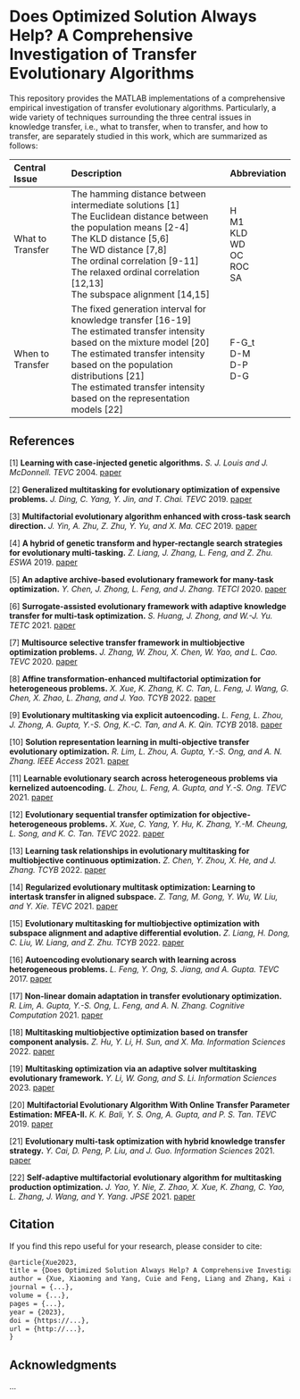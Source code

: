 # Does Optimized Solution Always Help? A Comprehensive Investigation of Transfer Evolutionary Algorithms

This repository provides the MATLAB implementations of a comprehensive empirical investigation of transfer evolutionary algorithms. Particularly, a wide variety of techniques surrounding the three central issues in knowledge transfer, i.e., what to transfer, when to transfer, and how to transfer, are separately studied in this work, which are summarized as follows:

|Central Issue|Description|Abbreviation|
|:-|:-|:-|
|What to Transfer|The hamming distance between intermediate solutions [1]<br>The Euclidean distance between the population means [2-4]<br>The KLD distance [5,6]<br>The WD distance [7,8]<br>The ordinal correlation [9-11]<br>The relaxed ordinal correlation [12,13]<br>The subspace alignment [14,15]|H<br>M1<br>KLD<br>WD<br>OC<br>ROC<br>SA|
|When to Transfer| The fixed generation interval for knowledge transfer [16-19]<br>The estimated transfer intensity based on the mixture model [20]<br>The estimated transfer intensity based on the population distributions [21]<br>The estimated transfer intensity based on the representation models [22]|F-G_t<br>D-M<br>D-P<br>D-G|


## References
[1] **Learning with case-injected genetic algorithms.** *S. J. Louis and J. McDonnell.* *TEVC* 2004. [paper](https://ieeexplore.ieee.org/abstract/document/1324694)

[2] **Generalized multitasking for evolutionary optimization of expensive problems.** *J. Ding, C. Yang, Y. Jin, and T. Chai.* *TEVC* 2019. [paper](https://ieeexplore.ieee.org/abstract/document/8231172)

[3] **Multifactorial evolutionary algorithm enhanced with cross-task search direction.** *J. Yin, A. Zhu, Z. Zhu, Y. Yu, and X. Ma.* *CEC* 2019. [paper](https://ieeexplore.ieee.org/abstract/document/8789959)

[4] **A hybrid of genetic transform and hyper-rectangle search strategies for evolutionary multi-tasking.** *Z. Liang, J. Zhang, L. Feng, and Z. Zhu.* *ESWA* 2019. [paper](https://www.sciencedirect.com/science/article/pii/S0957417419304944)

[5] **An adaptive archive-based evolutionary framework for many-task optimization.** *Y. Chen, J. Zhong, L. Feng, and J. Zhang.* *TETCI* 2020. [paper](https://ieeexplore.ieee.org/abstract/document/8727933)

[6] **Surrogate-assisted evolutionary framework with adaptive knowledge transfer for multi-task optimization.** *S. Huang, J. Zhong, and W.-J. Yu.* *TETC* 2021. [paper](https://ieeexplore.ieee.org/abstract/document/8863918)

[7] **Multisource selective transfer framework in multiobjective optimization problems.** *J. Zhang, W. Zhou, X. Chen, W. Yao, and L. Cao.* *TEVC* 2020. [paper](https://ieeexplore.ieee.org/abstract/document/8752421)

[8] **Affine transformation-enhanced multifactorial optimization for heterogeneous problems.** *X. Xue, K. Zhang, K. C. Tan, L. Feng, J. Wang, G. Chen, X. Zhao, L. Zhang, and J. Yao.* *TCYB* 2022. [paper](https://ieeexplore.ieee.org/abstract/document/9295394)

[9] **Evolutionary multitasking via explicit autoencoding.** *L. Feng, L. Zhou, J. Zhong, A. Gupta, Y.-S. Ong, K.-C. Tan, and A. K. Qin.* *TCYB* 2018. [paper](https://ieeexplore.ieee.org/abstract/document/8401802)

[10] **Solution representation learning in multi-objective transfer evolutionary optimization.** *R. Lim, L. Zhou, A. Gupta, Y.-S. Ong, and A. N. Zhang.* *IEEE Access* 2021. [paper](https://ieeexplore.ieee.org/abstract/document/9377001)

[11] **Learnable evolutionary search across heterogeneous problems via kernelized autoencoding.** *L. Zhou, L. Feng, A. Gupta, and Y.-S. Ong.* *TEVC* 2021. [paper](https://ieeexplore.ieee.org/abstract/document/9344841)

[12] **Evolutionary sequential transfer optimization for objective-heterogeneous problems.** *X. Xue, C. Yang, Y. Hu, K. Zhang, Y.-M. Cheung, L. Song, and K. C. Tan.* *TEVC* 2022. [paper](https://ieeexplore.ieee.org/abstract/document/9644585)

[13] **Learning task relationships in evolutionary multitasking for multiobjective continuous optimization.** *Z. Chen, Y. Zhou, X. He, and J. Zhang.* *TCYB* 2022. [paper](https://ieeexplore.ieee.org/abstract/document/9262898)

[14] **Regularized evolutionary multitask optimization: Learning to intertask transfer in aligned subspace.** *Z. Tang, M. Gong, Y. Wu, W. Liu, and Y. Xie.* *TEVC* 2021. [paper](https://ieeexplore.ieee.org/abstract/document/9195010)

[15] **Evolutionary multitasking for multiobjective optimization with subspace alignment and adaptive differential evolution.** *Z. Liang, H. Dong, C. Liu, W. Liang, and Z. Zhu.* *TCYB* 2022. [paper](https://ieeexplore.ieee.org/abstract/document/9123962)

[16] **Autoencoding evolutionary search with learning across heterogeneous problems.** *L. Feng, Y. Ong, S. Jiang, and A. Gupta.* *TEVC* 2017. [paper](https://ieeexplore.ieee.org/abstract/document/7879282)

[17] **Non-linear domain adaptation in transfer evolutionary optimization.** *R. Lim, A. Gupta, Y.-S. Ong, L. Feng, and A. N. Zhang.* *Cognitive Computation* 2021. [paper](https://link.springer.com/article/10.1007/s12559-020-09777-7)

[18] **Multitasking multiobjective optimization based on transfer component analysis.** *Z. Hu, Y. Li, H. Sun, and X. Ma.* *Information Sciences* 2022. [paper](https://www.sciencedirect.com/science/article/pii/S0020025522004571)

[19] **Multitasking optimization via an adaptive solver multitasking evolutionary framework.** *Y. Li, W. Gong, and S. Li.* *Information Sciences* 2023. [paper](https://www.sciencedirect.com/science/article/pii/S0020025522012191)

[20] **Multifactorial Evolutionary Algorithm With Online Transfer Parameter Estimation: MFEA-II.** *K. K. Bali, Y. S. Ong, A. Gupta, and P. S. Tan.* *TEVC* 2019. [paper](https://ieeexplore.ieee.org/abstract/document/8672822)

[21] **Evolutionary multi-task optimization with hybrid knowledge transfer strategy.** *Y. Cai, D. Peng, P. Liu, and J. Guo.* *Information Sciences* 2021. [paper](https://www.sciencedirect.com/science/article/pii/S002002552100952X)

[22] **Self-adaptive multifactorial evolutionary algorithm for multitasking production optimization.** *J. Yao, Y. Nie, Z. Zhao, X. Xue, K. Zhang, C. Yao, L. Zhang, J. Wang, and Y. Yang.* *JPSE* 2021. [paper](https://www.sciencedirect.com/science/article/pii/S0920410521005611)







## Citation

If you find this repo useful for your research, please consider to cite:
```latex
@article{Xue2023,
title = {Does Optimized Solution Always Help? A Comprehensive Investigation of Transfer Evolutionary Algorithms},
author = {Xue, Xiaoming and Yang, Cuie and Feng, Liang and Zhang, Kai and Song, Linqi and Tan, Kay Chen}
journal = {...},
volume = {...},
pages = {...},
year = {2023},
doi = {https://...},
url = {http://...},
}
```

## Acknowledgments

...
